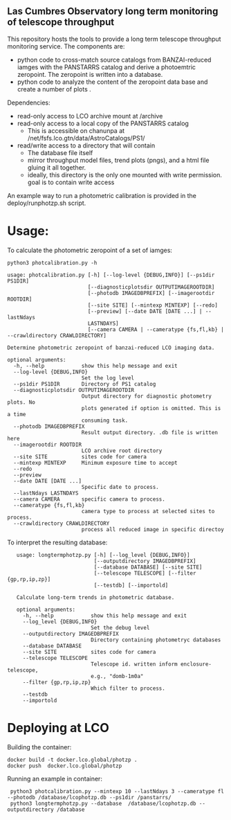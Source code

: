 Las Cumbres Observatory long term monitoring of telescope throughput
---

This repository hosts the tools to provide a long term telescope throughput monitoring service. The components are:

 * python code to cross-match source catalogs from BANZAI-reduced iamges with the PANSTARRS catalog and derive a photoemtric zeropoint. The zeropoint is written into a database.
 * python code to analyze the content of the zeropoint data base and create a number of plots .
 
 Dependencies:
 * read-only access to LCO archive mount at /archive
 * read-only access to a local copy of the PANSTARRS catalog
   * This is accessible on chanunpa at /net/fsfs.lco.gtn/data/AstroCatalogs/PS1/
 * read/write access to a directory that will contain 
   * The database file itself
   * mirror throughput model files, trend plots (pngs), and a html file gluing it all together. 
   * ideally, this directory is the only one mounted with write permission. goal is to contain write access
   
   
An example way to run a photometric calibration is provided in the deploy/runphotzp.sh script. 

Usage:
===

To calculate the photometric zeropoint of a set of iamges:


```
python3 photcalibration.py -h

usage: photcalibration.py [-h] [--log-level {DEBUG,INFO}] [--ps1dir PS1DIR]
                          [--diagnosticplotsdir OUTPUTIMAGEROOTDIR]
                          [--photodb IMAGEDBPREFIX] [--imagerootdir ROOTDIR]
                          [--site SITE] [--mintexp MINTEXP] [--redo]
                          [--preview] [--date DATE [DATE ...] | --lastNdays
                          LASTNDAYS]
                          [--camera CAMERA | --cameratype {fs,fl,kb} | --crawldirectory CRAWLDIRECTORY]

Determine photometric zeropoint of banzai-reduced LCO imaging data.

optional arguments:
  -h, --help            show this help message and exit
  --log-level {DEBUG,INFO}
                        Set the log level
  --ps1dir PS1DIR       Directory of PS1 catalog
  --diagnosticplotsdir OUTPUTIMAGEROOTDIR
                        Output directory for diagnostic photometry plots. No
                        plots generated if option is omitted. This is a time
                        consuming task.
  --photodb IMAGEDBPREFIX
                        Result output directory. .db file is written here
  --imagerootdir ROOTDIR
                        LCO archive root directory
  --site SITE           sites code for camera
  --mintexp MINTEXP     Minimum exposure time to accept
  --redo
  --preview
  --date DATE [DATE ...]
                        Specific date to process.
  --lastNdays LASTNDAYS
  --camera CAMERA       specific camera to process.
  --cameratype {fs,fl,kb}
                        camera type to process at selected sites to process.
  --crawldirectory CRAWLDIRECTORY
                        process all reduced image in specific directoy

```


To interpret the resulting database:

```python3 longtermphotzp.py -h
   usage: longtermphotzp.py [-h] [--log_level {DEBUG,INFO}]
                            [--outputdirectory IMAGEDBPREFIX]
                            [--database DATABASE] [--site SITE]
                            [--telescope TELESCOPE] [--filter {gp,rp,ip,zp}]
                            [--testdb] [--importold]
   
   Calculate long-term trends in photometric database.
   
   optional arguments:
     -h, --help            show this help message and exit
     --log_level {DEBUG,INFO}
                           Set the debug level
     --outputdirectory IMAGEDBPREFIX
                           Directory containing photometryc databases
     --database DATABASE
     --site SITE           sites code for camera
     --telescope TELESCOPE
                           Telescope id. written inform enclosure-telescope,
                           e.g., "domb-1m0a"
     --filter {gp,rp,ip,zp}
                           Which filter to process.
     --testdb
     --importold
```


Deploying at LCO
===

Building the container:
```
docker build -t docker.lco.global/photzp .
docker push  docker.lco.global/photzp
```

Running an example in container:
```
 python3 photcalibration.py --mintexp 10 --lastNdays 3 --cameratype fl --photodb /database/lcophotzp.db --ps1dir /panstarrs/
 python3 longtermphotzp.py --database  /database/lcophotzp.db --outputdirectory /database
```